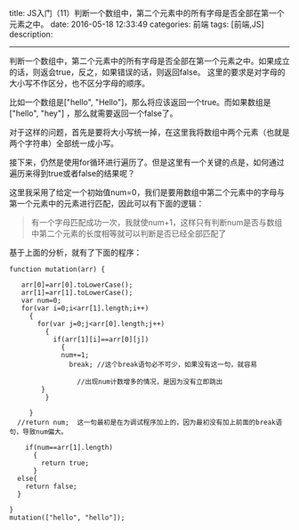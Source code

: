 title:    JS入门（11）判断一个数组中，第二个元素中的所有字母是否全部在第一个元素之中。
date: 2016-05-18 12:33:49 
categories: 前端
tags: [前端,JS] 
description: 

---


判断一个数组中，第二个元素中的所有字母是否全部在第一个元素之中。如果成立的话，则返会true，反之，如果错误的话，则返回false。
这里的要求是对字母的大小写不作区分，也不区分字母的顺序。

比如一个数组是["hello", "Hello"]，那么将应该返回一个true。而如果数组是 ["hello", "hey"] ，那么就需要返回一个false了。

对于这样的问题，首先是要将大小写统一掉，在这里我将数组中两个元素（也就是两个字符串）全部统一成小写。

<!--more-->
接下来，仍然是使用for循环进行遍历了。但是这里有一个关键的点是，如何通过遍历来得到true或者false的结果呢？

这里我采用了给定一个初始值num=0，我们是要用数组中第二个元素中的字母与第一个元素中的元素进行匹配，因此可以有下面的逻辑：

>有一个字母匹配成功一次，我就使num+1，这样只有判断num是否与数组中第二个元素的长度相等就可以判断是否已经全部匹配了

基于上面的分析，就有了下面的程序：

	function mutation(arr) {
	  
	   arr[0]=arr[0].toLowerCase();
	   arr[1]=arr[1].toLowerCase();
	   var num=0;
	   for(var i=0;i<arr[1].length;i++)
	     {
	       for(var j=0;j<arr[0].length;j++)
	         {
	           if(arr[1][i]==arr[0][j])    
	             {
	             num+=1;
	               break; //这个break语句必不可少，如果没有这一句，就容易

					 //出现num计数增多的情况，是因为没有立即跳出
			}
	         }
	       
	     }
	  //return num;  这一句最初是在为调试程序加上的，因为最初没有加上前面的break语句，导致num偏大。
	 
	    if(num==arr[1].length)
	      {
	        return true;
	      }
	  else{
	    return false;
	  }
	 
	}	
	mutation(["hello", "hello"]);




